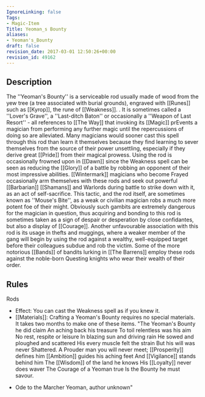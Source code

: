 ```yaml
---
IgnoreLinking: false
Tags:
- Magic-Item
Title: Yeoman_s Bounty
aliases:
- Yeoman's_Bounty
draft: false
revision_date: 2017-03-01 12:50:26+00:00
revision_id: 49162
---
```


## Description
The ''Yeoman's Bounty'' is a serviceable rod usually made of wood from the yew tree (a tree associated with burial grounds), engraved with [[Runes]] such as [[Kyrop]], the rune of [[Weakness]]. . It is sometimes called a ''Lover's Grave'', a ''Last-ditch Baton'' or occasionally a ''Weapon of Last Resort'' - all references to [[The Way]] that invoking its [[Magic]] prEvents a magician from performing any further magic until the repercussions of doing so are alleviated. Many magicians would sooner cast this spell through this rod than learn it themselves because they find learning to sever themselves from the source of their power unsettling, especially if they derive great [[Pride]] from their magical prowess. Using the rod is occasionally frowned upon in [[Dawn]] since the Weakness spell can be seen as reducing the [[Glory]] of a battle by robbing an opponent of their most impressive abilities.
[[Wintermark]] magicians who become Frayed occasionally arm themselves with these rods and seek out powerful [[Barbarian]] [[Shamans]] and Warlords during battle to strike down with it, as an act of self-sacrifice. This tactic, and the rod itself, are sometimes known as ''Mouse's Bite'', as a weak or civilian magician robs a much more potent foe of their might. Obviously such gambits are extremely dangerous for the magician in question, thus acquiring and bonding to this rod is sometimes taken as a sign of despair or desperation by close confidantes, but also a display of [[Courage]]. 
Another unfavourable association with this rod is its usage in thefts and muggings, where a weaker member of the gang will begin by using the rod against a wealthy, well-equipped target before their colleagues subdue and rob the victim. Some of the more notorious [[Bands]] of bandits lurking in [[The Barrens]] employ these rods against the noble-born Questing knights who wear their wealth of their order.
## Rules
Rods
* Effect: You can cast the Weakness spell as if you knew it.
* [[Materials]]: Crafting a Yeoman's Bounty requires no special materials. It takes two months to make one of these items.
"The Yeoman's Bounty he did claim
An aching back his treasure
To toil relentless was his aim
No rest, respite or leisure
In blazing sun and driving rain
He sowed and ploughed and scattered
His every muscle felt the strain
But his will was never Shattered.
A Prouder man you will never meet;
[[Prosperity]] defines him
[[Ambition]] guides his aching feet
And [[Vigilance]] stands behind him
The [[Wisdom]] of the land he knows
His [[Loyalty]] never does waver
The Courage of a Yeoman true
Is the Bounty he must savour.
- Ode to the Marcher Yeoman, author unknown"